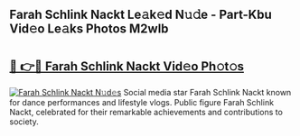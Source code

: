 ## Farah Schlink Nackt Le𝚊k𝚎d N𝚞𝚍e - Part-Kbu Vid𝚎o Le𝚊ks Photos M2wlb

# <h2><a href="http://fb465x.evod.top/?m=Farah+Schlink+Nackt">🔗 👉🔴 Farah Schlink Nackt Vid𝚎o Ph𝚘t𝚘s</a></h2>

[![Farah Schlink Nackt N𝚞d𝚎s](https://i.imgur.com/8V9OHl7.gif)](http://fb465x.evod.top/?m=Farah+Schlink+Nackt)
Social media star Farah Schlink Nackt known for dance performances and lifestyle vlogs. Public figure Farah Schlink Nackt, celebrated for their remarkable achievements and contributions to society. 
